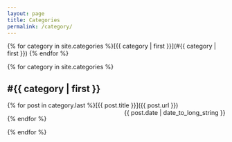 ```yaml
---
layout: page
title: Categories
permalink: /category/
---
```

{% for category in site.categories %}[{{ category | first }}](#{{ category | first }}) {% endfor %}

{% for category in site.categories %}
<a name="{{ category | first }}"><h2>#{{ category | first }}</h2></a>

{% for post in category.last %}[{{ post.title }}]({{ post.url }}) <span style="float:right">{{ post.date | date_to_long_string }}</span>

{% endfor %}

{% endfor %}
